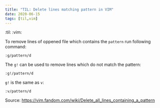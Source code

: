 ```yaml
---
title: "TIL: Delete lines matching pattern in VIM"
date: 2020-06-15
tags: [til,vim]
---
```


:til: :vim:

To remove lines of oppened file which contains the `pattern` run following
command:

```
:g/pattern/d
```

The `g!` can be used to remove lines which do not match the pattern:

```
:g!/pattern/d
```

`g!` is the same as `v`:

```
:v/pattern/d
```

Source: https://vim.fandom.com/wiki/Delete_all_lines_containing_a_pattern
